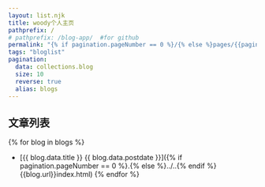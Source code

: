 ```yaml
---
layout: list.njk
title: woody个人主页
pathprefix: /
# pathprefix: /blog-app/  #for github
permalink: "{% if pagination.pageNumber == 0 %}/{% else %}pages/{{pagination.pageNumber}}/index.html{% endif %}"
tags: "bloglist"
pagination: 
  data: collections.blog
  size: 10
  reverse: true
  alias: blogs
---
```


## 文章列表
{% for blog in blogs %}
  - [{{ blog.data.title }} {{ blog.data.postdate }}]({% if pagination.pageNumber == 0 %}.{% else %}../..{% endif %}{{blog.url}}index.html)
{% endfor %}


